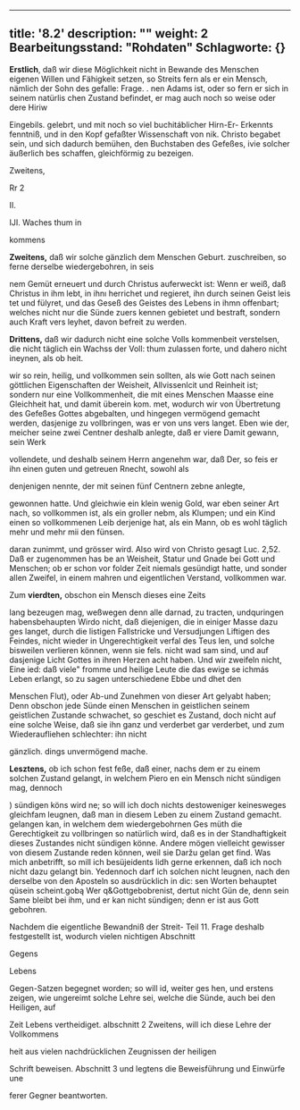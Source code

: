 
---
title: '8.2'
description: ""
weight: 2
Bearbeitungsstand: "Rohdaten"
Schlagworte: {}
---
<!-- Seite 339 -->

**Erstlich**, daß wir diese Möglichkeit nicht in Bewande des Menschen eigenen Willen und Fähigkeit setzen, so Streits fern als er ein Mensch, nämlich der Sohn des gefalle: Frage. . nen Adams ist, oder so fern er sich in seinem natürlis chen Zustand befindet, er mag auch noch so weise oder dere Hiriw

Eingebils. gelebrt, und mit noch so viel buchitáblicher Hirn-Er- Erkennts fenntniß, und in den Kopf gefaßter Wissenschaft von nik. Christo begabet sein, und sich dadurch bemühen, den Buchstaben des Gefeßes, ivie solcher äußerlich bes schaffen, gleichförmig zu bezeigen.

Zweitens,

Rr 2

<!--  -->

II.

IJI. Waches thum in

kommens
<!-- Seite 340 -->
**Zweitens,** daß wir solche gänzlich dem Menschen Geburt. zuschreiben, so ferne derselbe wiedergebohren, in seis

nem Gemüt erneuert und durch Christus auferweckt ist: Wenn er weiß, daß Christus in ihm lebt, in ihnı herrichet und regieret, ihn durch seinen Geist leis tet und fülyret, und das Geseß des Geistes des Lebens in ihmn offenbart; welches nicht nur die Sünde zuers kennen gebietet und bestraft, sondern auch Kraft vers leyhet, davon  befreit zu werden.

**Drittens,** daß wir dadurch nicht eine solche Volls
kommenbeit verstelsen, die nicht täglich ein Wachss der Voll: thum zulassen forte, und dahero nicht ineynen, als ob heit.

wir so rein, heilig, und vollkommen sein sollten, als wie Gott nach seinen göttlichen Eigenschaften der Weisheit, Allvissenlcit und Reinheit ist; sondern nur eine Vollkommenheit, die mit eines Menschen Maasse eine Gleichheit hat, und damit überein kom. met, wodurch wir von Übertretung des Gefeßes Gottes abgebalten, und hingegen vermögend gemacht werden, dasjenige zu vollbringen, was er von uns vers langet. Eben wie der, meicher seine zwei Centner deshalb anlegte, daß er viere Damit gewann, sein Werk

vollendete, und deshalb seinem Herrn angenehm war, daß Der, so feis er ihn einen guten und getreuen Rnecht, sowohl als

denjenigen nennte, der mit seinen fünf Centnern zebne anlegte,

gewonnen hatte. Und gleichwie ein klein wenig Gold, war eben seiner Art nach, so vollkommen ist, als ein groller nebm, als Klumpen; und ein Kind einen so vollkommenen Leib derjenige hat, als ein Mann, ob es wohl täglich mehr und mehr mii den fünsen.

daran zunimmt, und grösser wird. Also wird von Christo gesagt Luc. 2,52. Daß er zugenommen has be an Weisheit, Statur und Gnade bei Gott und Menschen; ob er schon vor folder Zeit niemals gesündigt hatte, und sonder allen Zweifel, in einem mahren und eigentlichen Verstand, vollkommen war.

Zum **vierdten,** obschon ein Mensch dieses eine Zeits
<!-- Seite 341 -->
lang bezeugen mag, weßwegen denn alle darnad, zu tracten, undquringen habensbehaupten Wirdo nicht, daß diejenigen, die in einiger Masse dazu ges langet, durch die listigen Fallstricke und Versudjungen Liftigen des Feindes, nicht wieder in Ungerechtigkeit verfal des Teus len, und solche bisweilen verlieren können, wenn sie fels. nicht wad sam sind, und auf dasjenige Licht Gottes in ihren Herzen acht haben. Und wir zweifeln nicht, Eine ied: daß viele" fromme und heilige Leute die das ewige se ichmás Leben erlangt, so zu sagen unterschiedene Ebbe und dhet den

Menschen Flut), oder Ab-und Zunehmen von dieser Art gelyabt haben; Denn obschon jede Sünde einen Menschen in geistlichen seinem geistlichen Zustande schwachet, so geschiet es Zustand, doch nicht auf eine solche Weise, daß sie ihn ganz und verderbet gar verderbet, und zum Wiederaufliehen schlechter: ihn nicht

gänzlich. dings unvermögend mache.

**Lesztens,** ob ich schon fest feße, daß einer, nachs dem er zu einem solchen Zustand gelangt, in welchem Piero en ein Mensch nicht sündigen mag, dennoch

) sündigen köns wird ne; so will ich doch nichts destoweniger keinesweges gleichfam leugnen, daß man in diesem Leben zu einem Zustand gemacht. gelangen kan, in welchem dem wiedergebohrnen Ges müth die Gerechtigkeit zu vollbringen so natürlich wird, daß es in der Standhaftigkeit dieses Zustandes nicht sündigen könne. Andere mögen vielleicht gewisser von diesem Zustande reden können, weil sie Daržu gelan get find. Was mich anbetrifft, so mill ich besüjeidents lidh gerne erkennen, daß ich noch nicht dazu gelangt bin. Yedennoch darf ich solchen nicht leugnen, nach den derselbe von den Aposteln so ausdrücklich in dic: sen Worten behauptet qüsein scheint.gobą Wer q&Gottgebobrenist, dertut nicht Gün de, denn sein Same bleibt bei ihm, und er kan nicht sündigen; denn er ist aus Gott gebohren.

Nachdem die eigentliche Bewandniß der Streit- Teil 11. Frage deshalb festgestellt ist, wodurch vielen nichtigen Abschnitt

Gegens

Lebens
<!-- Seite 342 -->
Gegen-Satzen begegnet worden; so will id, weiter ges hen, und erstens zeigen, wie ungereimt solche Lehre sei, welche die Sünde, auch bei den Heiligen, auf

Zeit Lebens vertheidiget. albschnitt 2 Zweitens, will ich diese Lehre der Vollkommens

heit aus vielen nachdrücklichen Zeugnissen der heiligen

Schrift beweisen. Abschnitt 3 und legtens die Beweisführung und Einwürfe une

ferer Gegner beantworten.
